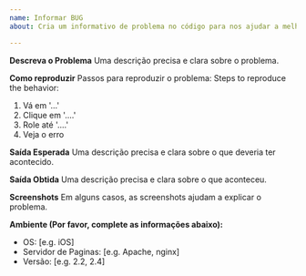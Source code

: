 ```yaml
---
name: Informar BUG
about: Cria um informativo de problema no código para nos ajudar a melhorar.

---
```


**Descreva o Problema**
Uma descrição precisa e clara sobre o problema.

**Como reproduzir**
Passos para reproduzir o problema:
Steps to reproduce the behavior:
1. Vá em '...'
2. Clique em '....'
3. Role até '....'
4. Veja o erro

**Saída Esperada**
Uma descrição precisa e clara sobre o que deveria ter acontecido.

**Saída Obtida**
Uma descrição precisa e clara sobre o que aconteceu.

**Screenshots**
Em alguns casos, as screenshots ajudam a explicar o problema.

**Ambiente (Por favor, complete as informações abaixo):**
 - OS: [e.g. iOS]
 - Servidor de Paginas: [e.g. Apache, nginx]
 - Versão: [e.g. 2.2, 2.4]